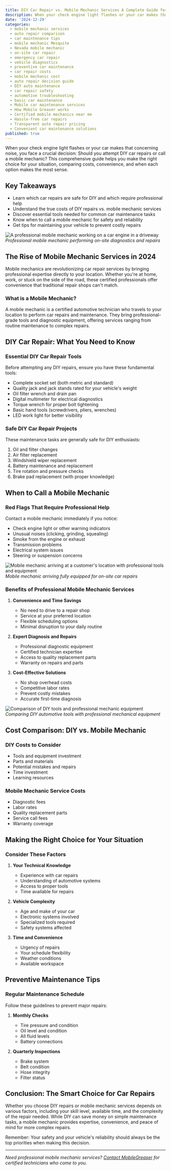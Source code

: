 ```yaml
---
title: DIY Car Repair vs. Mobile Mechanic Services A Complete Guide for 2024
description: When your check engine light flashes or your car makes that concerning noise, you face a crucial decision Should you attempt DIY car repairs or call a mobile mechanic? This comprehensive guide helps you make the right choice for your situation, comparing costs, convenience, and when each option makes the most sense.
date: '2024-12-29'
categories:
  - mobile mechanic services
  - auto repair comparison
  - car maintenance tips
  - mobile mechanic Mesquite
  - Nevada mobile mechanic
  - on-site car repair
  - emergency car repair
  - vehicle diagnostics
  - preventive car maintenance
  - car repair costs
  - mobile mechanic cost
  - auto repair decision guide
  - DIY auto maintenance
  - car repair safety
  - automotive troubleshooting
  - basic car maintenance
  - Mobile car maintenance services
  - How Mobile Greaser works
  - Certified mobile mechanics near me
  - Hassle-free car repairs
  - Transparent auto repair pricing
  - Convenient car maintenance solutions
published: true
---
```


When your check engine light flashes or your car makes that concerning noise, you face a crucial decision: Should you attempt DIY car repairs or call a mobile mechanic? This comprehensive guide helps you make the right choice for your situation, comparing costs, convenience, and when each option makes the most sense.

## Key Takeaways
- Learn which car repairs are safe for DIY and which require professional help
- Understand the true costs of DIY repairs vs. mobile mechanic services
- Discover essential tools needed for common car maintenance tasks
- Know when to call a mobile mechanic for safety and reliability
- Get tips for maintaining your vehicle to prevent costly repairs

![A professional mobile mechanic working on a car engine in a driveway](https://images.byword.ai/zB3DbPHOeHUfxUyLHfqfkVbOOuedIt3pJ7zdzeTROR2FZf1fTA-tmp2wiu6iq_.jpg)
*Professional mobile mechanic performing on-site diagnostics and repairs*

## The Rise of Mobile Mechanic Services in 2024

Mobile mechanics are revolutionizing car repair services by bringing professional expertise directly to your location. Whether you're at home, work, or stuck on the side of the road, these certified professionals offer convenience that traditional repair shops can't match.

### What is a Mobile Mechanic?
A mobile mechanic is a certified automotive technician who travels to your location to perform car repairs and maintenance. They bring professional-grade tools and diagnostic equipment, offering services ranging from routine maintenance to complex repairs.

## DIY Car Repair: What You Need to Know

### Essential DIY Car Repair Tools
Before attempting any DIY repairs, ensure you have these fundamental tools:

- Complete socket set (both metric and standard)
- Quality jack and jack stands rated for your vehicle's weight
- Oil filter wrench and drain pan
- Digital multimeter for electrical diagnostics
- Torque wrench for proper bolt tightening
- Basic hand tools (screwdrivers, pliers, wrenches)
- LED work light for better visibility

### Safe DIY Car Repair Projects
These maintenance tasks are generally safe for DIY enthusiasts:

1. Oil and filter changes
2. Air filter replacement
3. Windshield wiper replacement
4. Battery maintenance and replacement
5. Tire rotation and pressure checks
6. Brake pad replacement (with proper knowledge)

## When to Call a Mobile Mechanic

### Red Flags That Require Professional Help
Contact a mobile mechanic immediately if you notice:

- Check engine light or other warning indicators
- Unusual noises (clicking, grinding, squealing)
- Smoke from the engine or exhaust
- Transmission problems
- Electrical system issues
- Steering or suspension concerns

![Mobile mechanic arriving at a customer's location with professional tools and equipment](https://images.byword.ai/h3Lp9ZjM8sZfcKjDw3rvNxfe4cw1XzEpWcQCOcS8u7hY7XfPB-tmpor961l5f.jpg)
*Mobile mechanic arriving fully equipped for on-site car repairs*

### Benefits of Professional Mobile Mechanic Services

1. **Convenience and Time Savings**
    - No need to drive to a repair shop
    - Service at your preferred location
    - Flexible scheduling options
    - Minimal disruption to your daily routine

2. **Expert Diagnosis and Repairs**
    - Professional diagnostic equipment
    - Certified technician expertise
    - Access to quality replacement parts
    - Warranty on repairs and parts

3. **Cost-Effective Solutions**
    - No shop overhead costs
    - Competitive labor rates
    - Prevent costly mistakes
    - Accurate first-time diagnosis

![Comparison of DIY tools and professional mechanic equipment](https://images.byword.ai/WCeCJ8TruHSQLqVcyYbXUajhJnOT8x8StMfhffezbpwBtf6fJA-tmpu2z9e814.jpg)
*Comparing DIY automotive tools with professional mechanical equipment*

## Cost Comparison: DIY vs. Mobile Mechanic

### DIY Costs to Consider
- Tools and equipment investment
- Parts and materials
- Potential mistakes and repairs
- Time investment
- Learning resources

### Mobile Mechanic Service Costs
- Diagnostic fees
- Labor rates
- Quality replacement parts
- Service call fees
- Warranty coverage

## Making the Right Choice for Your Situation

### Consider These Factors
1. **Your Technical Knowledge**
    - Experience with car repairs
    - Understanding of automotive systems
    - Access to proper tools
    - Time available for repairs

2. **Vehicle Complexity**
    - Age and make of your car
    - Electronic systems involved
    - Specialized tools required
    - Safety systems affected

3. **Time and Convenience**
    - Urgency of repairs
    - Your schedule flexibility
    - Weather conditions
    - Available workspace

## Preventive Maintenance Tips

### Regular Maintenance Schedule
Follow these guidelines to prevent major repairs:

1. **Monthly Checks**
    - Tire pressure and condition
    - Oil level and condition
    - All fluid levels
    - Battery connections

2. **Quarterly Inspections**
    - Brake system
    - Belt condition
    - Hose integrity
    - Filter status

## Conclusion: The Smart Choice for Car Repairs

Whether you choose DIY repairs or mobile mechanic services depends on various factors, including your skill level, available time, and the complexity of the repair needed. While DIY can save money on simple maintenance tasks, a mobile mechanic provides expertise, convenience, and peace of mind for more complex repairs.

Remember: Your safety and your vehicle's reliability should always be the top priorities when making this decision.

---

*Need professional mobile mechanic services? [Contact MobileGreaser](https://mobilegreaser.com) for certified technicians who come to you.*